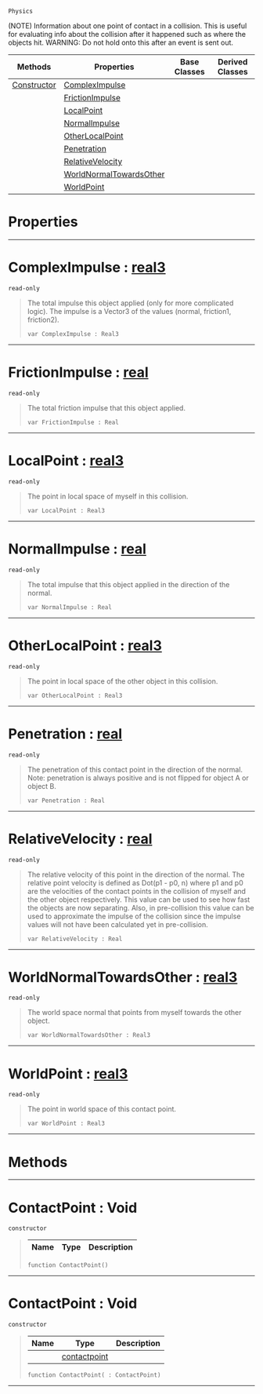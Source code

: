  `Physics`



(NOTE) Information about one point of contact in a collision. This is useful for evaluating info about the collision after it happened such as where the objects hit. WARNING: Do not hold onto this after an event is sent out.

|Methods|Properties|Base Classes|Derived Classes|
|---|---|---|---|
|[ Constructor](https://plasmaengine.github.io/PlasmaDocs/Plasma1/C++/code_reference/class_reference/contactpoint.markdown#contactpoint-void)|[ ComplexImpulse](https://plasmaengine.github.io/PlasmaDocs/Plasma1/C++/code_reference/class_reference/contactpoint.markdown#compleximpulse-plasma-engi)| | |
| |[ FrictionImpulse](https://plasmaengine.github.io/PlasmaDocs/Plasma1/C++/code_reference/class_reference/contactpoint.markdown#frictionimpulse-plasma-eng)| | |
| |[ LocalPoint](https://plasmaengine.github.io/PlasmaDocs/Plasma1/C++/code_reference/class_reference/contactpoint.markdown#localpoint-plasma-engine-d)| | |
| |[ NormalImpulse](https://plasmaengine.github.io/PlasmaDocs/Plasma1/C++/code_reference/class_reference/contactpoint.markdown#normalimpulse-plasma-engin)| | |
| |[ OtherLocalPoint](https://plasmaengine.github.io/PlasmaDocs/Plasma1/C++/code_reference/class_reference/contactpoint.markdown#otherlocalpoint-plasma-eng)| | |
| |[ Penetration](https://plasmaengine.github.io/PlasmaDocs/Plasma1/C++/code_reference/class_reference/contactpoint.markdown#penetration-plasma-engine)| | |
| |[ RelativeVelocity](https://plasmaengine.github.io/PlasmaDocs/Plasma1/C++/code_reference/class_reference/contactpoint.markdown#relativevelocity-plasma-en)| | |
| |[ WorldNormalTowardsOther](https://plasmaengine.github.io/PlasmaDocs/Plasma1/C++/code_reference/class_reference/contactpoint.markdown#worldnormaltowardsother)| | |
| |[ WorldPoint](https://plasmaengine.github.io/PlasmaDocs/Plasma1/C++/code_reference/class_reference/contactpoint.markdown#worldpoint-plasma-engine-d)| | |


 #  Properties


---  
 #  ComplexImpulse : [real3](https://plasmaengine.github.io/PlasmaDocs/Plasma1/C++/code_reference/lightning_base_types/real3.markdown)

 `read-only`

> The total impulse this object applied (only for more complicated logic). The impulse is a Vector3 of the values (normal, friction1, friction2).
> ``` lang=cpp, name=Lightning
> var ComplexImpulse : Real3


---  
 #  FrictionImpulse : [real](https://plasmaengine.github.io/PlasmaDocs/Plasma1/C++/code_reference/lightning_base_types/real.markdown)

 `read-only`

> The total friction impulse that this object applied.
> ``` lang=cpp, name=Lightning
> var FrictionImpulse : Real


---  
 #  LocalPoint : [real3](https://plasmaengine.github.io/PlasmaDocs/Plasma1/C++/code_reference/lightning_base_types/real3.markdown)

 `read-only`

> The point in local space of myself in this collision.
> ``` lang=cpp, name=Lightning
> var LocalPoint : Real3


---  
 #  NormalImpulse : [real](https://plasmaengine.github.io/PlasmaDocs/Plasma1/C++/code_reference/lightning_base_types/real.markdown)

 `read-only`

> The total impulse that this object applied in the direction of the normal.
> ``` lang=cpp, name=Lightning
> var NormalImpulse : Real


---  
 #  OtherLocalPoint : [real3](https://plasmaengine.github.io/PlasmaDocs/Plasma1/C++/code_reference/lightning_base_types/real3.markdown)

 `read-only`

> The point in local space of the other object in this collision.
> ``` lang=cpp, name=Lightning
> var OtherLocalPoint : Real3


---  
 #  Penetration : [real](https://plasmaengine.github.io/PlasmaDocs/Plasma1/C++/code_reference/lightning_base_types/real.markdown)

 `read-only`

> The penetration of this contact point in the direction of the normal. Note: penetration is always positive and is not flipped for object A or object B.
> ``` lang=cpp, name=Lightning
> var Penetration : Real


---  
 #  RelativeVelocity : [real](https://plasmaengine.github.io/PlasmaDocs/Plasma1/C++/code_reference/lightning_base_types/real.markdown)

 `read-only`

> The relative velocity of this point in the direction of the normal. The relative point velocity is defined as Dot(p1 - p0, n) where p1 and p0 are the velocities of the contact points in the collision of myself and the other object respectively. This value can be used to see how fast the objects are now separating. Also, in pre-collision this value can be used to approximate the impulse of the collision since the impulse values will not have been calculated yet in pre-collision.
> ``` lang=cpp, name=Lightning
> var RelativeVelocity : Real


---  
 #  WorldNormalTowardsOther : [real3](https://plasmaengine.github.io/PlasmaDocs/Plasma1/C++/code_reference/lightning_base_types/real3.markdown)

 `read-only`

> The world space normal that points from myself towards the other object.
> ``` lang=cpp, name=Lightning
> var WorldNormalTowardsOther : Real3


---  
 #  WorldPoint : [real3](https://plasmaengine.github.io/PlasmaDocs/Plasma1/C++/code_reference/lightning_base_types/real3.markdown)

 `read-only`

> The point in world space of this contact point.
> ``` lang=cpp, name=Lightning
> var WorldPoint : Real3


---  
 #  Methods


---  
 #  ContactPoint : Void

 `constructor`

> 
> |Name|Type|Description|
> |---|---|---|
> ``` lang=cpp, name=Lightning
> function ContactPoint()
> ``` 


---  
 #  ContactPoint : Void

 `constructor`

> 
> |Name|Type|Description|
> |---|---|---|
> ||[contactpoint](https://plasmaengine.github.io/PlasmaDocs/Plasma1/C++/code_reference/class_reference/contactpoint.markdown)| |
> ``` lang=cpp, name=Lightning
> function ContactPoint( : ContactPoint)
> ``` 


---  
 

 